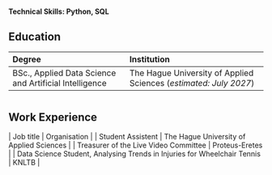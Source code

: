 
<!--
![headshot](/assets/img/headshot.jpg)
-->
#### Technical Skills: Python, SQL

## Education	
| Degree  | Institution |
| :------------- | :------------- |
| BSc., Applied Data Science and Artificial Intelligence | The Hague University of Applied Sciences (_estimated: July 2027_) |

#

## Work Experience
| Job title | Organisation |
| Student Assistent | The Hague University of Applied Sciences |
| Treasurer of the Live Video Committee | Proteus-Eretes |
| Data Science Student, Analysing Trends in Injuries for Wheelchair Tennis | KNLTB |

<!-- ## Projects -->
<!-- ### Football match predictions [(Github)](https://github.com/lalutir/Football-match-predictions)
- Predicts football match scorelines using a machine learning model with Python, featuring advanced data analysis and prediction capabilities.-->
